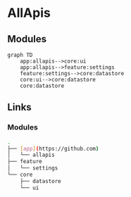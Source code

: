# AllApis

## Modules
```mermaid
graph TD
    app:allapis-->core:ui
    app:allapis-->feature:settings
    feature:settings-->core:datastore
    core:ui-->core:datastore
    core:datastore
```
## Links
### Modules

```bash
.
├── [app](https://github.com)
│   └── allapis
├── feature
│   └── settings
└── core
    ├── datastore
    └── ui
```
